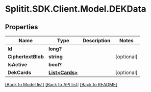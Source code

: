 # Splitit.SDK.Client.Model.DEKData
## Properties

Name | Type | Description | Notes
------------ | ------------- | ------------- | -------------
**Id** | **long?** |  | 
**CiphertextBlob** | **string** |  | [optional] 
**IsActive** | **bool?** |  | 
**DekCards** | [**List&lt;Cards&gt;**](Cards.md) |  | [optional] 

[[Back to Model list]](../README.md#documentation-for-models) [[Back to API list]](../README.md#documentation-for-api-endpoints) [[Back to README]](../README.md)

